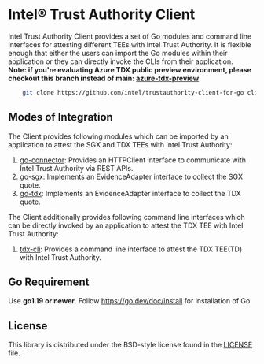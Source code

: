 # Intel® Trust Authority Client
Intel Trust Authority Client provides a set of Go modules and command line interfaces for attesting different TEEs with Intel Trust Authority.
It is flexible enough that either the users can import the Go modules within their application or they can directly invoke the CLIs from their application.  
**Note: if you're evaluating Azure TDX public preview environment, please checkout this branch instead of main: [azure-tdx-preview](https://github.com/intel/trustauthority-client-for-go/tree/azure-tdx-preview)**
```sh
    git clone https://github.com/intel/trustauthority-client-for-go client -b azure-tdx-preview
```
## Modes of Integration

The Client provides following modules which can be imported by an application to attest the SGX and TDX TEEs with Intel Trust Authority:
1. [go-connector](./go-connector): Provides an HTTPClient interface to communicate with Intel Trust Authority via REST APIs.
2. [go-sgx](./go-sgx): Implements an EvidenceAdapter interface to collect the SGX quote.
3. [go-tdx](./go-tdx): Implements an EvidenceAdapter interface to collect the TDX quote.

The Client additionally provides following command line interfaces which can be directly invoked by an application to attest the TDX TEE with Intel Trust Authority:
1. [tdx-cli](./tdx-cli): Provides a command line interface to attest the TDX TEE(TD) with Intel Trust Authority.

## Go Requirement

Use <b>go1.19 or newer</b>. Follow https://go.dev/doc/install for installation of Go.

## License

This library is distributed under the BSD-style license found in the [LICENSE](./LICENSE)
file.
